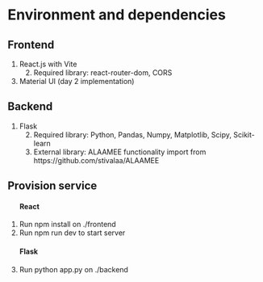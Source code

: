 <h1>Environment and dependencies</h1>
<h2>Frontend</h2>
<ol>
  <li>React.js with Vite</li>
  <li style="margin-left:2em">Required library: react-router-dom, CORS</li>
  <li>Material UI (day 2 implementation)</li>
</ol>
<h2>Backend</h2>
<ol>
  <li>Flask</li>
  <li style="margin-left:2em">Required library: Python, Pandas, Numpy, Matplotlib, Scipy, Scikit-learn </li>
  <li style="margin-left:2em">External library: ALAAMEE functionality import from https://github.com/stivalaa/ALAAMEE </li>
</ol>
<h2>Provision service</h2>
<ol>
  <h4>React</h4>
  <li>Run npm install on ./frontend</li>
  <li>Run npm run dev to start server</li>
  <h4>Flask</h4>
  <li>Run python app.py on ./backend</li>
</ol>
